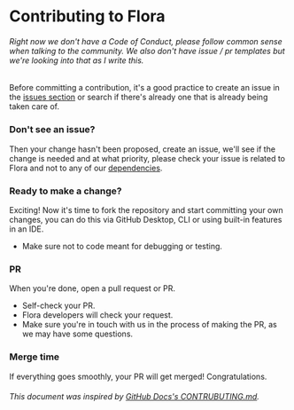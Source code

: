 # Contributing to Flora
###### Right now we don't have a Code of Conduct, please follow common sense when talking to the community. We also don't have issue / pr templates but we're looking into that as I write this. 
Before committing a contribution, it's a good practice to create an issue in the [issues section](https://github.com/JasperEdits/Flora/issues) or search if there's already one that is already being taken care of.
### Don't see an issue?
Then your change hasn't been proposed, create an issue, we'll see if the change is needed and at what priority, please check your issue is related to Flora and not to any of our [dependencies](https://github.com/JasperEdits/Flora/blob/master/pom.xml).
### Ready to make a change?
Exciting! Now it's time to fork the repository and start committing your own changes, you can do this via GitHub Desktop, CLI or using built-in features in an IDE.
- Make sure not to code meant for debugging or testing.
### PR
When you're done, open a pull request or PR.
- Self-check your PR.
- Flora developers will check your request.
- Make sure you're in touch with us in the process of making the PR, as we may have some questions.
### Merge time
If everything goes smoothly, your PR will get merged! Congratulations.
###### This document was inspired by [GitHub Docs's CONTRUBUTING.md](https://github.com/github/docs/blob/main/CONTRIBUTING.md).
